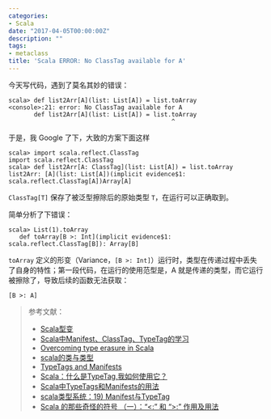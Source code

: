 ```yaml
---
categories:
- Scala
date: "2017-04-05T00:00:00Z"
description: ""
tags:
- metaclass
title: 'Scala ERROR: No ClassTag available for A'
---
```


今天写代码，遇到了莫名其妙的错误：

	scala> def list2Arr[A](list: List[A]) = list.toArray
	<console>:21: error: No ClassTag available for A
	       def list2Arr[A](list: List[A]) = list.toArray
	                                             ^
于是，我 Google 了下，大致的方案下面这样
	
	scala> import scala.reflect.ClassTag
	import scala.reflect.ClassTag	
	scala> def list2Arr[A: ClassTag](list: List[A]) = list.toArray
	list2Arr: [A](list: List[A])(implicit evidence$1: scala.reflect.ClassTag[A])Array[A]

`ClassTag[T]` 保存了被泛型擦除后的原始类型 `T`，在运行可以正确取到。
	
简单分析了下错误：

	scala> List(1).toArray
	   def toArray[B >: Int](implicit evidence$1: scala.reflect.ClassTag[B]): Array[B]
	
`toArray` 定义的形变（Variance，`[B >: Int]`）运行时，类型在传递过程中丢失了自身的特性；第一段代码，在运行的使用范型是，A 就是传递的类型，而它运行被擦除了，导致后续的函数无法获取：

	[B >: A]
	                                          

> 参考文献：
> 
> * [Scala型变](http://www.jianshu.com/p/fa0c67fe1bc6)
> * [Scala中Manifest、ClassTag、TypeTag的学习](https://my.oschina.net/cloudcoder/blog/856106)
> * [Overcoming type erasure in Scala](https://medium.com/byte-code/overcoming-type-erasure-in-scala-8f2422070d20)
> * [scala的类与类型](http://blog.csdn.net/wsscy2004/article/details/38440247)
> * [TypeTags and Manifests](http://docs.scala-lang.org/overviews/reflection/typetags-manifests.html)
> * [Scala：什么是TypeTag,我如何使用它？](http://codeday.me/bug/20170221/3835.html)
> * [Scala中TypeTags和Manifests的用法](http://www.jianshu.com/p/44410b15d3fc)
> * [scala类型系统：19) Manifest与TypeTag](http://hongjiang.info/scala-type-system-manifest-vs-typetag/)
> * [Scala 的那些奇怪的符号 （一）：“<:” 和 “>:” 作用及用法](http://blog.csdn.net/i6448038/article/details/52061287)